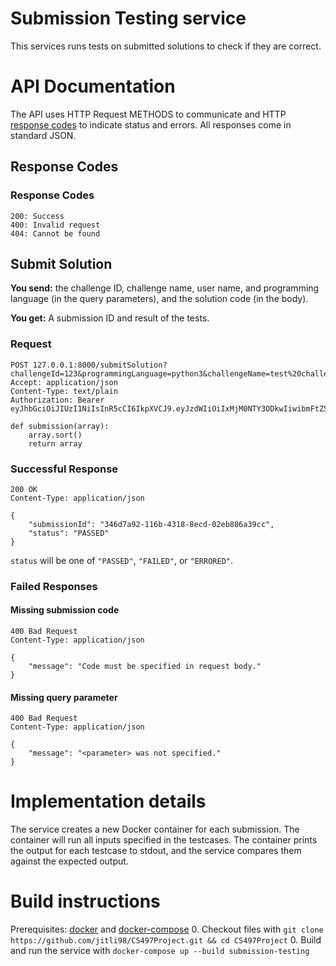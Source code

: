 # Submission Testing service
This services runs tests on submitted solutions to check if they are correct.

# API Documentation
The API uses HTTP Request METHODS to communicate and HTTP [response codes](https://en.wikipedia.org/wiki/List_of_HTTP_status_codes) to indicate status and errors.
All responses come in standard JSON.

## Response Codes 
### Response Codes
```
200: Success
400: Invalid request
404: Cannot be found
```

## Submit Solution
**You send:** the challenge ID, challenge name, user name, and programming language (in the query parameters), and the solution code (in the body).

**You get:** A submission ID and result of the tests.

### Request
```
POST 127.0.0.1:8000/submitSolution?challengeId=123&programmingLanguage=python3&challengeName=test%20challenge&userName=matt
Accept: application/json
Content-Type: text/plain
Authorization: Bearer eyJhbGciOiJIUzI1NiIsInR5cCI6IkpXVCJ9.eyJzdWIiOiIxMjM0NTY3ODkwIiwibmFtZSI6IkpvaG4gRG9lIiwiYWRtaW4iOnRydWV9.TJVA95OrM7E2cBab30RMHrHDcEfxjoYZgeFONFh7HgQ

def submission(array):
    array.sort()
    return array
```
### Successful Response
```
200 OK
Content-Type: application/json

{
    "submissionId": "346d7a92-116b-4318-8ecd-02eb886a39cc",
    "status": "PASSED"
}
```
`status` will be one of `"PASSED"`, `"FAILED"`, or `"ERRORED"`.  
### Failed Responses
#### Missing submission code 
```
400 Bad Request
Content-Type: application/json

{
    "message": "Code must be specified in request body."
}
```
#### Missing query parameter 
```
400 Bad Request
Content-Type: application/json

{
    "message": "<parameter> was not specified."
}
```

# Implementation details
The service creates a new Docker container for each submission.
The container will run all inputs specified in the testcases.
The container prints the output for each testcase to stdout, and the service compares them against the expected output.

# Build instructions
Prerequisites: [docker](https://docs.docker.com/engine/install/) and [docker-compose](https://docs.docker.com/compose/install/)
0. Checkout files with `git clone https://github.com/jitli98/CS497Project.git && cd CS497Project`
0. Build and run the service with `docker-compose up --build submission-testing`
